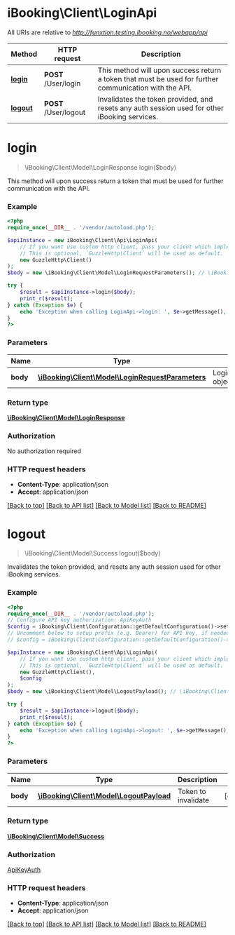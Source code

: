 # iBooking\Client\LoginApi

All URIs are relative to *http://funxtion.testing.ibooking.no/webapp/api*

Method | HTTP request | Description
------------- | ------------- | -------------
[**login**](LoginApi.md#login) | **POST** /User/login | This method will upon success return a token that must be used for further communication with the API.
[**logout**](LoginApi.md#logout) | **POST** /User/logout | Invalidates the token provided, and resets any auth session used for other iBooking services.

# **login**
> \iBooking\Client\Model\LoginResponse login($body)

This method will upon success return a token that must be used for further communication with the API.

### Example
```php
<?php
require_once(__DIR__ . '/vendor/autoload.php');

$apiInstance = new iBooking\Client\Api\LoginApi(
    // If you want use custom http client, pass your client which implements `GuzzleHttp\ClientInterface`.
    // This is optional, `GuzzleHttp\Client` will be used as default.
    new GuzzleHttp\Client()
);
$body = new \iBooking\Client\Model\LoginRequestParameters(); // \iBooking\Client\Model\LoginRequestParameters | LoginRequestParameters object

try {
    $result = $apiInstance->login($body);
    print_r($result);
} catch (Exception $e) {
    echo 'Exception when calling LoginApi->login: ', $e->getMessage(), PHP_EOL;
}
?>
```

### Parameters

Name | Type | Description  | Notes
------------- | ------------- | ------------- | -------------
 **body** | [**\iBooking\Client\Model\LoginRequestParameters**](../Model/LoginRequestParameters.md)| LoginRequestParameters object |

### Return type

[**\iBooking\Client\Model\LoginResponse**](../Model/LoginResponse.md)

### Authorization

No authorization required

### HTTP request headers

 - **Content-Type**: application/json
 - **Accept**: application/json

[[Back to top]](#) [[Back to API list]](../../README.md#documentation-for-api-endpoints) [[Back to Model list]](../../README.md#documentation-for-models) [[Back to README]](../../README.md)

# **logout**
> \iBooking\Client\Model\Success logout($body)

Invalidates the token provided, and resets any auth session used for other iBooking services.

### Example
```php
<?php
require_once(__DIR__ . '/vendor/autoload.php');
// Configure API key authorization: ApiKeyAuth
$config = iBooking\Client\Configuration::getDefaultConfiguration()->setApiKey('X-Access-Token', 'YOUR_API_KEY');
// Uncomment below to setup prefix (e.g. Bearer) for API key, if needed
// $config = iBooking\Client\Configuration::getDefaultConfiguration()->setApiKeyPrefix('X-Access-Token', 'Bearer');

$apiInstance = new iBooking\Client\Api\LoginApi(
    // If you want use custom http client, pass your client which implements `GuzzleHttp\ClientInterface`.
    // This is optional, `GuzzleHttp\Client` will be used as default.
    new GuzzleHttp\Client(),
    $config
);
$body = new \iBooking\Client\Model\LogoutPayload(); // \iBooking\Client\Model\LogoutPayload | Token to invalidate

try {
    $result = $apiInstance->logout($body);
    print_r($result);
} catch (Exception $e) {
    echo 'Exception when calling LoginApi->logout: ', $e->getMessage(), PHP_EOL;
}
?>
```

### Parameters

Name | Type | Description  | Notes
------------- | ------------- | ------------- | -------------
 **body** | [**\iBooking\Client\Model\LogoutPayload**](../Model/LogoutPayload.md)| Token to invalidate | [optional]

### Return type

[**\iBooking\Client\Model\Success**](../Model/Success.md)

### Authorization

[ApiKeyAuth](../../README.md#ApiKeyAuth)

### HTTP request headers

 - **Content-Type**: application/json
 - **Accept**: application/json

[[Back to top]](#) [[Back to API list]](../../README.md#documentation-for-api-endpoints) [[Back to Model list]](../../README.md#documentation-for-models) [[Back to README]](../../README.md)

